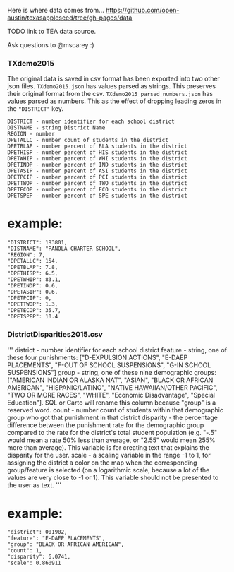 Here is where data comes from...
https://github.com/open-austin/texasappleseed/tree/gh-pages/data

TODO link to TEA data source.

Ask questions to @mscarey :)


### TXdemo2015
The original data is saved in csv format has been exported into two other json files.
`TXdemo2015.json` has values parsed as strings. This preserves their original format from the csv.
`TXdemo2015_parsed_numbers.json` has values parsed as numbers. This as the effect of dropping leading zeros in the `"DISTRICT"` key.


```
DISTRICT - number identifier for each school district
DISTNAME - string District Name
REGION - number
DPETALLC - number count of students in the district
DPETBLAP - number percent of BLA students in the district
DPETHISP - number percent of HIS students in the district
DPETWHIP - number percent of WHI students in the district
DPETINDP - number percent of IND students in the district
DPETASIP - number percent of ASI students in the district
DPETPCIP - number percent of PCI students in the district
DPETTWOP - number percent of TWO students in the district
DPETECOP - number percent of ECO students in the district
DPETSPEP - number percent of SPE students in the district
```

# example:
```
"DISTRICT": 183801,
"DISTNAME": "PANOLA CHARTER SCHOOL",
"REGION": 7,
"DPETALLC": 154,
"DPETBLAP": 7.8,
"DPETHISP": 6.5,
"DPETWHIP": 83.1,
"DPETINDP": 0.6,
"DPETASIP": 0.6,
"DPETPCIP": 0,
"DPETTWOP": 1.3,
"DPETECOP": 35.7,
"DPETSPEP": 10.4
```


### DistrictDisparities2015.csv
'''
district - number identifier for each school district
feature - string, one of these four punishments: ["D-EXPULSION ACTIONS", "E-DAEP PLACEMENTS", "F-OUT OF SCHOOL SUSPENSIONS", "G-IN SCHOOL SUSPENSIONS"]
group - string, one of these nine demographic groups: ["AMERICAN INDIAN OR ALASKA NAT", "ASIAN", "BLACK OR AFRICAN AMERICAN", "HISPANIC/LATINO", "NATIVE HAWAIIAN/OTHER PACIFIC", "TWO OR MORE RACES", "WHITE", "Economic Disadvantage", "Special Education"]. SQL or Carto will rename this column because "group" is a reserved word.
count - number count of students within that demographic group who got that punishment in that district
disparity - the percentage difference between the punishment rate for the demographic group compared to the rate for the district's total student population (e.g. "-.5" would mean a rate 50% less than average, or "2.55" would mean 255% more than average). This variable is for creating text that explains the disparity for the user.
scale - a scaling variable in the range -1 to 1, for assigning the district a color on the map when the corresponding group/feature is selected (on a logarithmic scale, because a lot of the values are very close to -1 or 1). This variable should not be presented to the user as text.
'''

# example:
```
"district": 001902,
"feature": "E-DAEP PLACEMENTS",
"group": "BLACK OR AFRICAN AMERICAN",
"count": 1,
"disparity": 6.0741,
"scale": 0.860911
```
